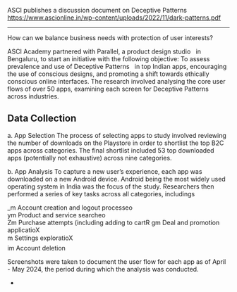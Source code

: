 
ASCI publishes a discussion document on Deceptive Patterns https://www.ascionline.in/wp-content/uploads/2022/11/dark-patterns.pdf

---

How can we balance business needs with protection of user interests?

ASCI Academy partnered with Parallel, a product design studio   in Bengaluru, to start an initiative with the following objective:
To assess prevalence and use of Deceptive Patterns   in top Indian apps, encouraging the use of conscious designs, and promoting a shift towards ethically conscious online interfaces.
The research involved analysing the core user flows of over 50 apps, examining each screen for Deceptive Patterns across industries.

## Data Collection
a. App Selection
The process of selecting apps to study involved reviewing the number of downloads on the Playstore in order to shortlist the top B2C apps across categories. The final shortlist included 53 top downloaded apps (potentially not exhaustive) across nine categories.

b. App Analysis
To capture a new user’s experience, each app was downloaded on a new Android device. Android being the most widely used operating system in India was the focus of the study. Researchers then performed a series of key tasks across all categories, includings

_m Account creation and logout processeo  
ym Product and service searcheo  
Zm Purchase attempts (including adding to cartR gm Deal and promotion applicatioX  
m Settings exploratioX  
im Account deletion

Screenshots were taken to document the user flow for each app as of April - May 2024, the period during which the analysis was conducted.

+